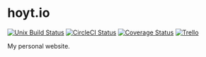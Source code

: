 hoyt.io
=======

[![Unix Build Status](https://img.shields.io/travis/hoytnix/hoyt.io/master.svg)](https://travis-ci.org/hoytnix/hoyt.io) [![CircleCI Status](https://circleci.com/gh/hoytnix/hoyt.io.svg?style=shield&circle-token=:circle-token)](https://circleci.com/gh/hoytnix/hoyt.io) [![Coverage Status](https://img.shields.io/coveralls/hoytnix/hoyt.io/master.svg)](https://coveralls.io/r/hoytnix/hoyt.io) [![Trello](https://img.shields.io/badge/Trello-Hoyt.IO-blue.svg)](https://trello.com/b/LmWXMnZp)

My personal website.
